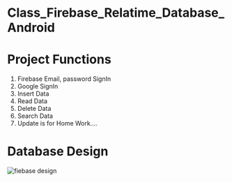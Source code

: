 # Class_Firebase_Relatime_Database_Android
# Project Functions
01. Firebase Email, password SignIn
02. Google SignIn
03. Insert Data
04. Read Data
05. Delete Data
06. Search Data
07. Update is for Home Work....

# Database Design
![fiebase design](https://user-images.githubusercontent.com/48696824/103156806-e118bb80-47d6-11eb-8326-a892baabd877.jpg)
